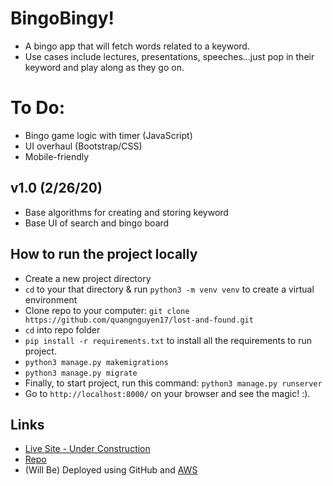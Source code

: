 # BingoBingy!
* A bingo app that will fetch words related to a keyword.
* Use cases include lectures, presentations, speeches...just pop in their keyword and play along as they go on.

# To Do:
* Bingo game logic with timer (JavaScript)
* UI overhaul (Bootstrap/CSS)
* Mobile-friendly

## v1.0 (2/26/20)
* Base algorithms for creating and storing keyword
* Base UI of search and bingo board

## How to run the project locally
- Create a new project directory 
- `cd` to your that directory & run `python3 -m venv venv` to create a virtual environment
- Clone repo to your computer: `git clone https://github.com/quangnguyen17/lost-and-found.git`
- `cd` into repo folder
- `pip install -r requirements.txt` to install all the requirements to run project.
- `python3 manage.py makemigrations`
- `python3 manage.py migrate`
- Finally, to start project, run this command: `python3 manage.py runserver` 
- Go to `http://localhost:8000/` on your browser and see the magic! :).

## Links
- [Live Site - Under Construction]()
- [Repo](https://github.com/quangnguyen17/bingo_game)
- (Will Be) Deployed using GitHub and [AWS](https://aws.amazon.com/)
